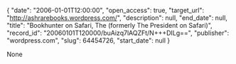 {
  "date": "2006-01-01T12:00:00", 
  "open_access": true, 
  "target_url": "http://ashrarebooks.wordpress.com/", 
  "description": null, 
  "end_date": null, 
  "title": "Bookhunter on Safari, The (formerly The President on Safari)", 
  "record_id": "20060101T120000/buAizq7lAQZFt/N+++DILg==", 
  "publisher": "wordpress.com", 
  "slug": 64454726, 
  "start_date": null
}

None